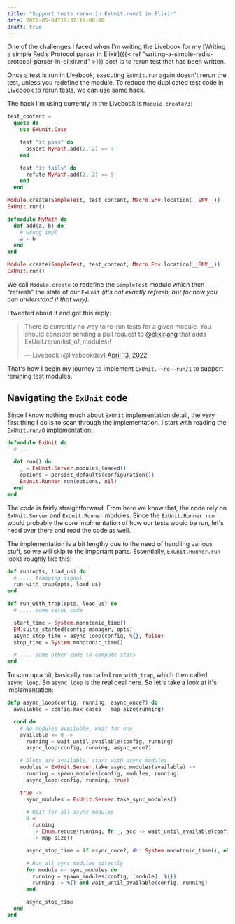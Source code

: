 ```yaml
---
title: "Support tests rerun in ExUnit.run/1 in Elixir"
date: 2022-05-04T19:37:19+08:00
draft: true
---
```


One of the challenges I faced when I'm writing the Livebook for my
[Writing a simple Redis Protocol parser in Elixir]({{< ref
"writing-a-simple-redis-protocol-parser-in-elixir.md" >}}) post is
to rerun test that has been written.

Once a test is run in Livebook, executing `ExUnit.run` again doesn't rerun the
test, unless you redefine the module. To reduce the duplicated test code in Livebook
to rerun tests, we can use some hack.

The hack I'm using currently in the Livebook is `Module.create/3`:

```elixir
test_content =
  quote do
    use ExUnit.Case

    test "it pass" do
      assert MyMath.add(2, 2) == 4
    end

    test "it fails" do
      refute MyMath.add(2, 2) == 5
    end
  end

Module.create(SampleTest, test_content, Macro.Env.location(__ENV__))
ExUnit.run()

defmodule MyMath do
  def add(a, b) do
    # wrong impl
    a - b
  end
end

Module.create(SampleTest, test_content, Macro.Env.location(__ENV__))
ExUnit.run()
```

We call `Module.create` to redefine the `SampleTest` module
which then "refresh" the state of our `ExUnit` _(it's not exactly refresh, but
for now you can understand it that way)_.

I tweeted about it and got this reply:

<blockquote class="twitter-tweet" data-conversation="none" data-dnt="true" data-theme="light"><p lang="en" dir="ltr">There is currently no way to re-run tests for a given module. You should consider sending a pull request to <a href="https://twitter.com/elixirlang?ref_src=twsrc%5Etfw">@elixirlang</a> that adds ExUnit.rerun(list_of_modules)!</p>&mdash; Livebook (@livebookdev) <a href="https://twitter.com/livebookdev/status/1514310933673304065?ref_src=twsrc%5Etfw">April 13, 2022</a></blockquote> <script async src="https://platform.twitter.com/widgets.js" charset="utf-8"></script>

That's how I begin my journey to implement `ExUnit.~~re~~run/1` to support reruning
test modules.

## Navigating the `ExUnit` code

Since I know nothing much about `ExUnit` implementation detail, the very first
thing I do is to scan through the implementation. I start with reading the
`ExUnit.run/0` implementation:

```elixir
defmodule ExUnit do
  # ...

  def run() do
    _ = ExUnit.Server.modules_loaded()
    options = persist_defaults(configuration())
    ExUnit.Runner.run(options, nil)
  end
end
```

The code is fairly straightforward. From here we know that, the code rely on
`ExUnit.Server` and `ExUnit.Runner` modules. Since the `ExUnit.Runner.run`
would probably the core implmentation of how our tests would be run, let's head
over there and read the code as well.

The implementation is a bit lengthy due to the need of handling various stuff,
so we will skip to the important parts. Essentially, `ExUnit.Runner.run` looks
roughly like this:

```elixir
def run(opts, load_us) do
  # .... trapping signal
  run_with_trap(opts, load_us)
end

def run_with_trap(opts, load_us) do
  # .... some setup code

  start_time = System.monotonic_time()
  EM.suite_started(config.manager, opts)
  async_stop_time = async_loop(config, %{}, false)
  stop_time = System.monotonic_time()

  # .... some other code to compute stats
end
```

To sum up a bit, basically `run` called `run_with_trap`, which then called
`async_loop`. So `async_loop` is the real deal here. So let's take a look at
it's implementation:

```elixir
defp async_loop(config, running, async_once?) do
  available = config.max_cases - map_size(running)

  cond do
    # No modules available, wait for one
    available <= 0 ->
      running = wait_until_available(config, running)
      async_loop(config, running, async_once?)

    # Slots are available, start with async modules
    modules = ExUnit.Server.take_async_modules(available) ->
      running = spawn_modules(config, modules, running)
      async_loop(config, running, true)

    true ->
      sync_modules = ExUnit.Server.take_sync_modules()

      # Wait for all async modules
      0 =
        running
        |> Enum.reduce(running, fn _, acc -> wait_until_available(config, acc) end)
        |> map_size()

      async_stop_time = if async_once?, do: System.monotonic_time(), else: nil

      # Run all sync modules directly
      for module <- sync_modules do
        running = spawn_modules(config, [module], %{})
        running != %{} and wait_until_available(config, running)
      end

      async_stop_time
  end
end
```
